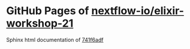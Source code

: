 GitHub Pages of [nextflow-io/elixir-workshop-21](https://github.com/nextflow-io/elixir-workshop-21.git)
===
Sphinx html documentation of [741f6adf](https://github.com/nextflow-io/elixir-workshop-21/tree/741f6adfd5da29c169cefc351a066f42fdc5e4b2)
